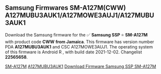 <h2>Samsung Firmwares SM-A127M(CWW) A127MUBU3AUK1/A127MOWE3AUJ1/A127MUBU3AUK1</h2>
Download the Samsung firmware for the ✅ <strong>Samsung SSP </strong> ⭐ <strong>SM-A127M</strong> with product code <strong>CWW</strong> <strong> from Jamaica</strong>. This firmware has version number PDA <strong>A127MUBU3AUK1</strong> and CSC A127MOWE3AUJ1. The operating system of this firmware is Android R , with build date 2021-12-02. Changelist <strong>22565658</strong>.


[SM-A127M](https://samfirm.shop/samsung/model/SM-A127M)
[A127MUBU3AUK1](https://samfirm.shop/samsung/pda/A127MUBU3AUK1)
[Download Firmware Samsung SSP SM-A127M](https://samfirm.shop/samsung/firmware/479332)
